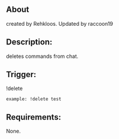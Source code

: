 ## About
created by Rehkloos. Updated by raccoon19

## Description:
deletes commands from chat.

## Trigger:
!delete <name of command>

`example: !delete test`

## Requirements:
None.
